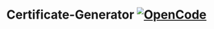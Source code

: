 # Certificate-Generator [![OpenCode](https://img.shields.io/badge/Open-Code-ff6a00.svg?style=flat-square)](https://opencode18.github.io)
